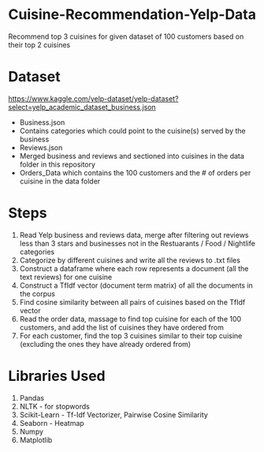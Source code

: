 # Cuisine-Recommendation-Yelp-Data
 Recommend top 3 cuisines for given dataset of 100 customers based on their top 2 cuisines
 
# Dataset
https://www.kaggle.com/yelp-dataset/yelp-dataset?select=yelp_academic_dataset_business.json 
- Business.json
 - Contains categories which could point to the cuisine(s) served by the business
- Reviews.json
 - Merged business and reviews and sectioned into cuisines in the data folder in this repository
- Orders_Data which contains the 100 customers and the # of orders per cuisine in the data folder
 
 # Steps
 1. Read Yelp business and reviews data, merge after filtering out reviews less than 3 stars and businesses not in the Restuarants / Food / Nightlife categories
 2. Categorize by different cuisines and write all the reviews to .txt files 
 3. Construct a dataframe where each row represents a document (all the text reviews) for one cuisine
 4. Construct a TfIdf vector (document term matrix) of all the documents in the corpus 
 5. Find cosine similarity between all pairs of cuisines based on the TfIdf vector 
 6. Read the order data, massage to find top cuisine for each of the 100 customers, and add the list of cuisines they have ordered from
 7. For each customer, find the top 3 cuisines similar to their top cuisine (excluding the ones they have already ordered from)

# Libraries Used
1. Pandas
2. NLTK - for stopwords
3. Scikit-Learn - Tf-Idf Vectorizer, Pairwise Cosine Similarity
4. Seaborn - Heatmap
5. Numpy
6. Matplotlib
